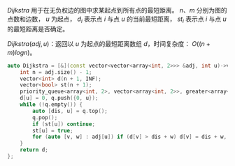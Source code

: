 $Dijkstra$ 用于在无负权边的图中求某起点到所有点的最短距离。 $n、m$ 分别为图的点数和边数， $u$ 为起点， $d_i$ 表示点 $i$ 与点 $u$ 的当前最短距离， $st_i$ 表示点 $i$ 与点 $u$ 的最短距离是否确定。

$Dijkstra(adj, u)$：返回以 $u$ 为起点的最短距离数组 $d$，时间复杂度： $O((n+m)logn)$。

```c++
auto Dijkstra = [&](const vector<vector<array<int, 2>>> &adj, int u)->vector<int> {
    int n = adj.size() - 1;
    vector<int> d(n + 1, INF);
    vector<bool> st(n + 1);
    priority_queue<array<int, 2>, vector<array<int, 2>>, greater<array<int, 2>>> q; 
    d[u] = 0, q.push({0, u});
    while (!q.empty()) {
        auto [dis, u] = q.top(); 
        q.pop();
        if (st[u]) continue;
        st[u] = true;
        for (auto [v, w] : adj[u]) if (d[v] > dis + w) d[v] = dis + w, q.push({d[v], v});
    }
    return d;
};
```
